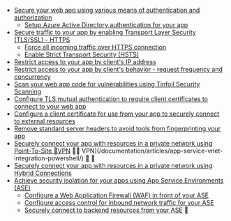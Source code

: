* [Secure your web app using various means of authentication and authorization](/documentation/articles/web-sites-authentication-authorization/)
  * [Setup Azure Active Directory authentication for your app](https://azure.microsoft.com/blog/azure-websites-authentication-authorization/)
* [Secure traffic to your app by enabling Transport Layer Security (TLS/SSL) - HTTPS](/documentation/articles/web-sites-configure-ssl-certificate/)
  * [Force all incoming traffic over HTTPS connection](http://microsoftazurewebsitescheatsheet.info/#force-https)
  * [Enable Strict Transport Security (HSTS)](http://microsoftazurewebsitescheatsheet.info/#enable-http-strict-transport-security-hsts)
* [Restrict access to your app by client's IP address](http://microsoftazurewebsitescheatsheet.info/#filtering-traffic-by-ip)
* [Restrict access to your app by client's behavior - request frequency and concurrency](http://microsoftazurewebsitescheatsheet.info/#dynamic-ip-restrictions)
* [Scan your web app code for vulnerabilities using Tinfoil Security Scanning](https://azure.microsoft.com/blog/web-vulnerability-scanning-for-azure-app-service-powered-by-tinfoil-security/)
* [Configure TLS mutual authentication to require client certificates to connect to your web app](/documentation/articles/app-service-web-configure-tls-mutual-auth/)
* [Configure a client certificate for use from your app to securely connect to external resources](https://azure.microsoft.com/blog/using-certificates-in-azure-websites-applications/)
* [Remove standard server headers to avoid tools from fingerprinting your app](https://azure.microsoft.com/blog/removing-standard-server-headers-on-windows-azure-web-sites/)
* [Securely connect your app with resources in a private network using Point-To-Site  VPN](/documentation/articles/web-sites-integrate-with-vnet/)  VPN](/documentation/articles/app-service-vnet-integration-powershell/) 

* [Securely connect your app with resources in a private network using Hybrid Connections](/documentation/articles/web-sites-hybrid-connection-get-started/)
* [Achieve security isolation for your apps using App Service Environments (ASE)](/documentation/articles/app-service-app-service-environment-intro/)
  * [Configure a Web Application Firewall (WAF) in front of your ASE ](/documentation/articles/app-service-app-service-environment-web-application-firewall/)
  * [Configure access control for inbound network traffic for your ASE](/documentation/articles/app-service-app-service-environment-control-inbound-traffic/)
  * [Securely connect to backend resources from your ASE](/documentation/articles/app-service-app-service-environment-securely-connecting-to-backend-resources/)

